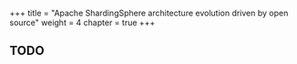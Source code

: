 +++
title = "Apache ShardingSphere architecture evolution driven by open source"
weight = 4
chapter = true
+++

## TODO